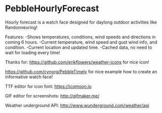 # PebbleHourlyForecast
Hourly forecast is a watch face designed for daylong outdoor activities like Randonneuring!

Features:
-Shows temperatures, conditions, wind speeds and directions in coming 6 hours.
-Current temperature, wind speed and gust wind info,  and condition.
-Current location and updated time.
-Cached data, no need to wait for loading every time!

Thanks for:
https://github.com/erikflowers/weather-icons for nice icon!

https://github.com/cynorg/PebbleTimely for nice example how to create an informative watch face!

TTF editor for icon font: 
https://icomoon.io

GIF editor for screenshots:
http://gifmaker.me/

Weather underground API:
http://www.wunderground.com/weather/api
